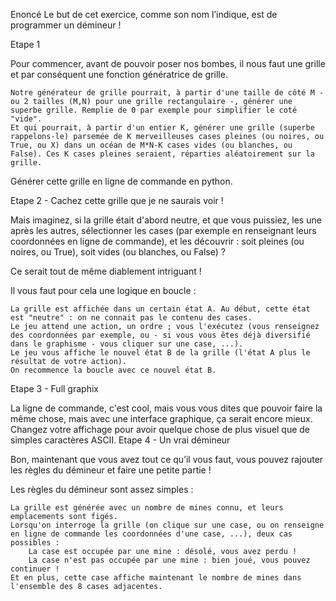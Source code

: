 Enoncé
Le but de cet exercice, comme son nom l’indique, est de programmer un démineur !

Etape 1

Pour commencer, avant de pouvoir poser nos bombes, il nous faut une grille et par conséquent une fonction génératrice de grille.

    Notre générateur de grille pourrait, à partir d'une taille de côté M - ou 2 tailles (M,N) pour une grille rectangulaire -, générer une superbe grille. Remplie de 0 par exemple pour simplifier le coté "vide".
    Et qui pourrait, à partir d'un entier K, générer une grille (superbe rappelons-le) parsemée de K merveilleuses cases pleines (ou noires, ou True, ou X) dans un océan de M*N-K cases vides (ou blanches, ou False). Ces K cases pleines seraient, réparties aléatoirement sur la grille.

Générer cette grille en ligne de commande en python.

Etape 2 - Cachez cette grille que je ne saurais voir !

Mais imaginez, si la grille était d'abord neutre, et que vous puissiez, les une après les autres, sélectionner les cases (par exemple en renseignant leurs coordonnées en ligne de commande), et les découvrir : soit pleines (ou noires, ou True), soit vides (ou blanches, ou False) ?

Ce serait tout de même diablement intriguant !

Il vous faut pour cela une logique en boucle :

    La grille est affichée dans un certain état A. Au début, cette état est "neutre" : on ne connait pas le contenu des cases.
    Le jeu attend une action, un ordre ; vous l'exécutez (vous renseignez des coordonnées par exemple, ou - si vous vous êtes déjà diversifié dans le graphisme - vous cliquer sur une case, ...).
    Le jeu vous affiche le nouvel état B de la grille (l'état A plus le résultat de votre action).
    On recommence la boucle avec ce nouvel état B.

Etape 3 - Full graphix

La ligne de commande, c'est cool, mais vous vous dites que pouvoir faire la même chose, mais avec une interface graphique, ça serait encore mieux. Changez votre affichage pour avoir quelque chose de plus visuel que de simples caractères ASCII.
Etape 4 - Un vrai démineur

Bon, maintenant que vous avez tout ce qu’il vous faut, vous pouvez rajouter les règles du démineur et faire une petite partie !

Les règles du démineur sont assez simples :

    La grille est générée avec un nombre de mines connu, et leurs emplacements sont figés.
    Lorsqu'on interroge la grille (on clique sur une case, ou on renseigne en ligne de commande les coordonnées d'une case, ...), deux cas possibles :
        La case est occupée par une mine : désolé, vous avez perdu !
        La case n'est pas occupée par une mine : bien joué, vous pouvez continuer !
    Et en plus, cette case affiche maintenant le nombre de mines dans l'ensemble des 8 cases adjacentes.
